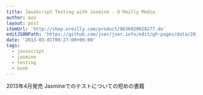 ```yaml
---
title: JavaScript Testing with Jasmine - O'Reilly Media
author: azu
layout: post
itemUrl: 'http://shop.oreilly.com/product/0636920028277.do'
editJSONPath: 'https://github.com/jser/jser.info/edit/gh-pages/data/2013/03/index.json'
date: '2013-03-01T09:27:00+00:00'
tags:
  - javascript
  - jasmine
  - testing
  - book
---
```

2013年4月発売
Jasmineでのテストについての短めの書籍
